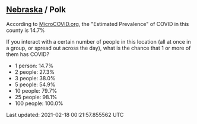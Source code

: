 
## [Nebraska](/united-states/nebraska) / Polk

According to [MicroCOVID.org](http://microcovid.org),
the "Estimated Prevalence" of COVID in this county is 14.7%

If you interact with a certain number of people in this location
(all at once in a group, or spread out across the day), what is the chance that
1 or more of them has COVID?

- 1 person: 14.7%
- 2 people: 27.3%
- 3 people: 38.0%
- 5 people: 54.9%
- 10 people: 79.7%
- 25 people: 98.1%
- 100 people: 100.0%

Last updated: 2021-02-18 00:21:57.855562 UTC
